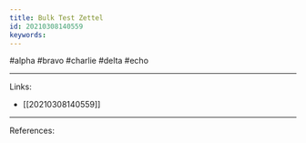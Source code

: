 ```yaml
---
title: Bulk Test Zettel
id: 20210308140559
keywords:
---
```

#alpha #bravo #charlie #delta #echo

---
Links:

- [[20210308140559]]

---
References:
